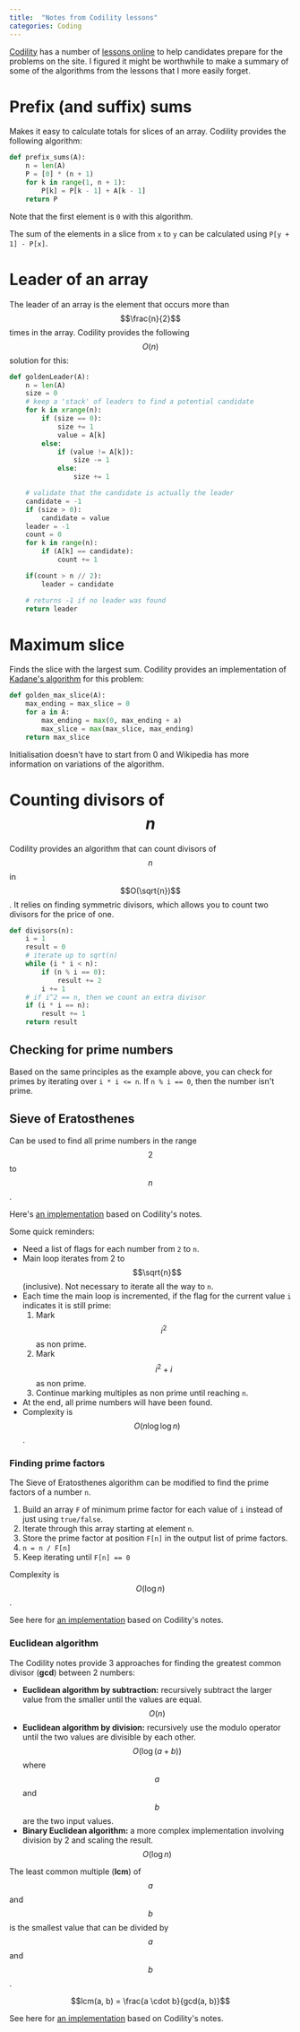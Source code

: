 ```yaml
---
title:  "Notes from Codility lessons"
categories: Coding
---
```


[Codility](https://www.codility.com) has a number of [lessons online](https://app.codility.com/programmers/lessons/) to help candidates prepare for the problems on the site. I figured it might be worthwhile to make a summary of some of the algorithms from the lessons that I more easily forget.

# Prefix (and suffix) sums

Makes it easy to calculate totals for slices of an array. Codility provides the following algorithm:
```python
def prefix_sums(A):
    n = len(A)
    P = [0] * (n + 1)
    for k in range(1, n + 1):
        P[k] = P[k - 1] + A[k - 1]
    return P
```
Note that the first element is `0` with this algorithm.

The sum of the elements in a slice from `x` to `y` can be calculated using `P[y + 1] - P[x]`.

# Leader of an array
The leader of an array is the element that occurs more than $$\frac{n}{2}$$ times in the array. Codility provides the following $$O(n)$$ solution for this:
```python
def goldenLeader(A):
    n = len(A)
    size = 0
    # keep a 'stack' of leaders to find a potential candidate
    for k in xrange(n):
        if (size == 0):
            size += 1
            value = A[k]
        else:
            if (value != A[k]):
                size -= 1
            else:
                size += 1

    # validate that the candidate is actually the leader    
    candidate = -1
    if (size > 0):
        candidate = value
    leader = -1
    count = 0
    for k in range(n):
        if (A[k] == candidate):
            count += 1

    if(count > n // 2):
        leader = candidate

    # returns -1 if no leader was found
    return leader
```

# Maximum slice
Finds the slice with the largest sum. Codility provides an implementation of [Kadane's algorithm](https://en.wikipedia.org/wiki/Maximum_subarray_problem#Kadane's_algorithm) for this problem:
```python
def golden_max_slice(A):
    max_ending = max_slice = 0
    for a in A:
        max_ending = max(0, max_ending + a)
        max_slice = max(max_slice, max_ending)
    return max_slice
```
Initialisation doesn't have to start from 0 and Wikipedia has more information on variations of the algorithm.

# Counting divisors of $$n$$
Codility provides an algorithm that can count divisors of $$n$$ in $$O(\sqrt{n})$$. It relies on finding symmetric divisors, which allows you to count two divisors for the price of one.
```python
def divisors(n):
    i = 1
    result = 0
    # iterate up to sqrt(n)
    while (i * i < n):
        if (n % i == 0):
            result += 2
        i += 1
    # if i^2 == n, then we count an extra divisor
    if (i * i == n):
        result += 1
    return result
```

## Checking for prime numbers
Based on the same principles as the example above, you can check for primes by iterating over `i * i <= n`. If `n % i == 0`, then the number isn't prime.

## Sieve of Eratosthenes

Can be used to find all prime numbers in the range $$2$$ to $$n$$.

Here's [an implementation](https://github.com/danielphil/codility_training/blob/master/sieve.py) based on Codility's notes.

Some quick reminders:
* Need a list of flags for each number from `2` to `n`.
* Main loop iterates from 2 to $$\sqrt{n}$$ (inclusive). Not necessary to iterate all the way to `n`.
* Each time the main loop is incremented, if the flag for the current value `i` indicates it is still prime:
    1. Mark $$i^2$$ as non prime.
    2. Mark $$i^2 + i$$ as non prime.
    3. Continue marking multiples as non prime until reaching `n`.
* At the end, all prime numbers will have been found.
* Complexity is $$O(n\log{\log{n}})$$.

### Finding prime factors

The Sieve of Eratosthenes algorithm can be modified to find the prime factors of a number `n`.
1. Build an array `F` of minimum prime factor for each value of `i` instead of just using `true/false`.
2. Iterate through this array starting at element `n`.
3. Store the prime factor at position `F[n]` in the output list of prime factors.
4. `n = n / F[n]`
5. Keep iterating until `F[n] == 0`

Complexity is $$O(\log{n})$$.

See here for [an implementation](https://github.com/danielphil/codility_training/blob/master/sieve.py) based on Codility's notes.

### Euclidean algorithm

The Codility notes provide 3 approaches for finding the greatest common divisor (**gcd**) between 2 numbers:
* **Euclidean algorithm by subtraction:** recursively subtract the larger value from the smaller until the values are equal. $$O(n)$$
* **Euclidean algorithm by division:** recursively use the modulo operator until the two values are divisible by each other. $$O(\log(a + b))$$ where $$a$$ and $$b$$ are the two input values.
* **Binary Euclidean algorithm:** a more complex implementation involving division by 2 and scaling the result. $$O(\log{n})$$

The least common multiple (**lcm**) of $$a$$ and $$b$$ is the smallest value that can be divided by $$a$$ and $$b$$.

$$lcm(a, b) = \frac{a \cdot b}{gcd(a, b)}$$

See here for [an implementation](https://github.com/danielphil/codility_training/blob/master/euclidean.py) based on Codility's notes.
